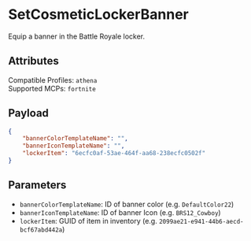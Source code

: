 # SetCosmeticLockerBanner
Equip a banner in the Battle Royale locker.

## Attributes
Compatible Profiles: `athena`  
Supported MCPs: `fortnite`

## Payload
```json
{
    "bannerColorTemplateName": "",
    "bannerIconTemplateName": "",
    "lockerItem": "6ecfc0af-53ae-464f-aa68-238ecfc0502f"
}
```

## Parameters
- `bannerColorTemplateName`: ID of banner color (e.g. `DefaultColor22`)
- `bannerIconTemplateName`: ID of banner Icon (e.g. `BRS12_Cowboy`)
- `lockerItem`: GUID of item in inventory (e.g. `2099ae21-e941-44b6-aecd-bcf67abd442a`)
